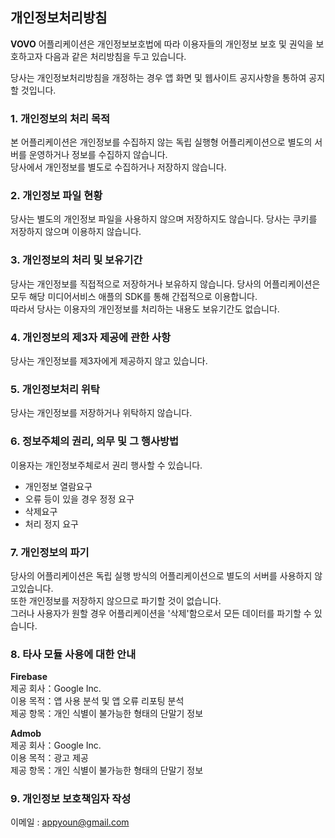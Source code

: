 ## 개인정보처리방침

**VOVO** 어플리케이션은 개인정보보호법에 따라 이용자들의 개인정보 보호 및 권익을 보호하고자 다음과 같은 처리방침을 두고 있습니다.

당사는 개인정보처리방침을 개정하는 경우 앱 화면 및 웹사이트 공지사항을 통하여 공지할 것입니다.

### 1. 개인정보의 처리 목적 </br>
본 어플리케이션은 개인정보를 수집하지 않는 독립 실행형 어플리케이션으로 별도의 서버를 운영하거나 정보를 수집하지 않습니다. </br>
당사에서 개인정보를 별도로 수집하거나 저장하지 않습니다. 

### 2. 개인정보 파일 현황 </br>
당사는 별도의 개인정보 파일을 사용하지 않으며 저장하지도 않습니다.
당사는 쿠키를 저장하지 않으며 이용하지 않습니다.

### 3. 개인정보의 처리 및 보유기간 </br>
당사는 개인정보를 직접적으로 저장하거나 보유하지 않습니다. 
당사의 어플리케이션은 모두 해당 미디어서비스 애플의 SDK를 통해 간접적으로 이용합니다. </br>
따라서 당사는 이용자의 개인정보를 처리하는 내용도 보유기간도 없습니다.

### 4. 개인정보의 제3자 제공에 관한 사항 </br>
당사는 개인정보를 제3자에게 제공하지 않고 있습니다.

### 5. 개인정보처리 위탁 </br>
당사는 개인정보를 저장하거나 위탁하지 않습니다.

### 6. 정보주체의 권리, 의무 및 그 행사방법
이용자는 개인정보주체로서 권리 행사할 수 있습니다.
- 개인정보 열람요구
- 오류 등이 있을 경우 정정 요구
- 삭제요구
- 처리 정지 요구

### 7. 개인정보의 파기
당사의 어플리케이션은 독립 실행 방식의 어플리케이션으로 별도의 서버를 사용하지 않고있습니다. </br>
또한 개인정보를 저장하지 않으므로 파기할 것이 없습니다. </br>
그러나 사용자가 원할 경우 어플리케이션을 '삭제'함으로서 모든 데이터를 파기할 수 있습니다.

### 8. 타사 모듈 사용에 대한 안내
**Firebase** </br>
제공 회사：Google Inc. </br>
이용 목적：앱 사용 분석 및 앱 오류 리포팅 분석 </br>
제공 항목：개인 식별이 불가능한 형태의 단말기 정보

**Admob** </br>
제공 회사：Google Inc. </br>
이용 목적：광고 제공 </br>
제공 항목：개인 식별이 불가능한 형태의 단말기 정보

### 9. 개인정보  보호책임자 작성 
이메일 : appyoun@gmail.com
